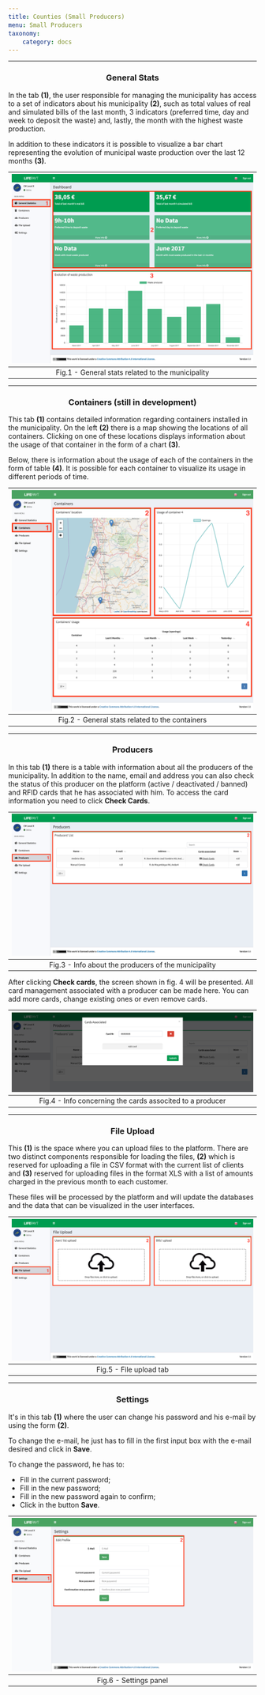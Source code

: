 ```yaml
---
title: Counties (Small Producers)
menu: Small Producers
taxonomy:
    category: docs
---
```


---

### <center> General Stats <center>

In the tab **(1)**, the user responsible for managing the municipality has access to a set of indicators about his municipality **(2)**, such as total values of real and simulated bills of the last month, 3 indicators (preferred time, day and week to deposit the waste) and, lastly, the month with the highest waste production.

In addition to these indicators it is possible to visualize a bar chart representing the evolution of municipal waste production over the last 12 months **(3)**.

| ![General Stats](county_personal_general_stats_en.jpg) |
|:--:| 
| Fig.1 - General stats related to the municipality |

---

### <center> Containers (still in development) <center>

This tab **(1)** contains detailed information regarding containers installed in the municipality. On the left **(2)** there is a map showing the locations of all containers. Clicking on one of these locations displays information about the usage of that container in the form of a chart **(3)**.

Below, there is information about the usage of each of the containers in the form of table **(4)**. It is possible for each container to visualize its usage in different periods of time.

| ![Containers](county_personal_containers_en.jpg) |
|:--:| 
| Fig.2 - General stats related to the containers |

---

### <center> Producers <center>

In this tab **(1)** there is a table with information about all the producers of the municipality. In addition to the name, email and address you can also check the status of this producer on the platform (active / deactivated / banned) and RFID cards that he has associated with him. To access the card information you need to click **Check Cards**. 

| ![Producers](county_personal_producers_en.jpg) |
|:--:| 
| Fig.3 - Info about the producers of the municipality |

After clicking **Check cards**, the screen shown in fig. 4 will be presented. All card management associated with a producer can be made here. You can add more cards, change existing ones or even remove cards.

| ![Cards](county_personal_cards_en.jpg) |
|:--:| 
| Fig.4 - Info concerning the cards associted to a producer |

---

### <center> File Upload <center>

This **(1)** is the space where you can upload files to the platform. There are two distinct components responsible for loading the files, **(2)** which is reserved for uploading a file in CSV format with the current list of clients and **(3)** reserved for uploading files in the format XLS with a list of amounts charged in the previous month to each customer.

These files will be processed by the platform and will update the databases and the data that can be visualized in the user interfaces.

| ![Upload](county_personal_upload_en.jpg) |
|:--:| 
| Fig.5 - File upload tab |

---

### <center> Settings <center>

It's in this tab **(1)** where the user can change his password and his e-mail by using the form **(2)**. 

To change the e-mail, he just has to fill in the first input box with the e-mail desired and click in **Save**.

To change the password, he has to:

* Fill in the current password;
* Fill in the new password;
* Fill in the new password again to confirm;
* Click in the button **Save**. 


| ![Settings](county_personal_settings_en.jpg) |
|:--:| 
| Fig.6 - Settings panel |